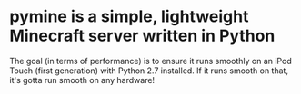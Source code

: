 pymine is a simple, lightweight Minecraft server written in Python
==================================================================

The goal (in terms of performance) is to ensure it runs smoothly on an iPod Touch (first generation) with Python 2.7 installed.
If it runs smooth on that, it's gotta run smooth on any hardware!
